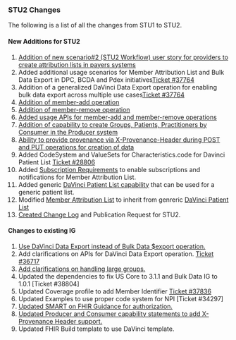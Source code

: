 ### STU2 Changes

The following is a list of all the changes from STU1 to STU2.

#### New Additions for STU2

1. [Addition of new scenario#2 (STU2 Workflow) user story for providers to create attribution lists in payers systems](usecases.html#member-attribution-list-exchange-for-scenario-2-stu2-workflow)
2. Added additional usage scenarios for Member Attribution List and Bulk Data Export in DPC, BCDA and Pdex initiatives[Ticket #37764](usecases.html#use-of-member-attribution-list-for-cms-data-at-point-of-care-dpc-use-case) 
3. Addition of a generalized DaVinci Data Export operation for enabling bulk data export across multiple use cases[Ticket #37764](OperationDefinition-davinci-data-export.html)
4. [Addition of member-add operation](OperationDefinition-member-add.html)
5. [Addition of member-remove operation](OperationDefinition-member-remove.html)
6. [Added usage APIs for member-add and member-remove operations](spec.html#member-attribution-list-reconciliation-apis)
7. [Addition of capability to create Groups, Patients, Practitioners by Consumer in the Producer system](CapabilityStatement-atr-producer.html#resource-summary)
8. [Ability to provide provenance via X-Provenance-Header during POST and PUT operations for creation of data](CapabilityStatement-atr-producer.html#rest-behavior)
9. Added CodeSystem and ValueSets for Characteristics.code for Davinci Patient List [Ticket #28806](ValueSet-davinci-group-characteristic.html)
10. Added [Subscription Requirements](subscription.html) to enable subscriptions and notifications for Member Attribution List.
11. Added generic [DaVinci Patient List capability](StructureDefinition-davinci-patient-list.html) that can be used for a generic patient list. 
12. Modified [Member Attribution List](StructureDefinition-atr-group.html) to inherit from genreric [DaVinci Patient List](StructureDefinition-davinci-patient-list.html) 
11. [Created Change Log](changes.html) and Publication Request for STU2.

#### Changes to existing IG

1. [Use DaVinci Data Export instead of Bulk Data $export operation.](spec.html#requirements-for-implementation-of-the-davinci-data-export-operation)
2. Add clarifications on APIs for DaVinci Data Export operation. [Ticket #36717](spec.html#requirements-for-implementation-of-the-davinci-data-export-operation)
3. [Add clarifications on handling large groups.](StructureDefinition-atr-group.html#introduction)
6. Updated the dependencies to fix US Core to 3.1.1 and Bulk Data IG to 1.0.1 [Ticket #38804]
7. Updated Coverage profile to add Member Identifier [Ticket #37836](StructureDefinition-atr-coverage.html)
8. Updated Examples to use proper code system for NPI [Ticket #34297]
9. [Updated SMART on FHIR Guidance for authorization.](spec.html#smart-on-fhir-backend-services-authorization)
10. [Updated Producer and Consumer capability statements to add X-Provenance Header support.](CapabilityStatement-atr-producer.html#rest-behavior)
11. Updated FHIR Build template to use DaVinci template.



